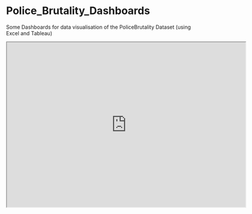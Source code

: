 # Police_Brutality_Dashboards
Some Dashboards for data visualisation of the PoliceBrutality Dataset (using Excel and Tableau)

<iframe src="https://public.tableau.com/app/profile/francesco.giammaria/viz/Police_Brutality/Dashboard1/GTSRB?:embed=yes&:display_count=yes" width = '650' height = '450'></iframe>
